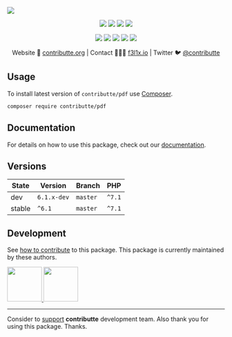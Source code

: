 ![](https://heatbadger.now.sh/github/readme/contributte/pdf/)

<p align=center>
  <a href="https://github.com/contributte/pdf/actions"><img src="https://badgen.net/github/checks/contributte/pdf/master?cache=300"></a>
  <a href="https://coveralls.io/r/contributte/pdf"><img src="https://badgen.net/coveralls/c/github/contributte/pdf?cache=300"></a>
  <a href="https://packagist.org/packages/contributte/pdf"><img src="https://badgen.net/packagist/dm/contributte/pdf"></a>
  <a href="https://packagist.org/packages/contributte/pdf"><img src="https://badgen.net/packagist/v/contributte/pdf"></a>
</p>
<p align=center>
  <a href="https://packagist.org/packages/contributte/pdf"><img src="https://badgen.net/packagist/php/contributte/pdf"></a>
  <a href="https://github.com/contributte/pdf"><img src="https://badgen.net/github/license/contributte/pdf"></a>
  <a href="https://bit.ly/ctteg"><img src="https://badgen.net/badge/support/gitter/cyan"></a>
  <a href="https://bit.ly/cttfo"><img src="https://badgen.net/badge/support/forum/yellow"></a>
  <a href="https://contributte.org/partners.html"><img src="https://badgen.net/badge/sponsor/donations/F96854"></a>
</p>

<p align=center>
Website 🚀 <a href="https://contributte.org">contributte.org</a> | Contact 👨🏻‍💻 <a href="https://f3l1x.io">f3l1x.io</a> | Twitter 🐦 <a href="https://twitter.com/contributte">@contributte</a>
</p>

## Usage

To install latest version of `contributte/pdf` use [Composer](https://getcomposer.org/).

```bash
composer require contributte/pdf
```

## Documentation

For details on how to use this package, check out our [documentation](.docs).


## Versions

| State       | Version     | Branch   | PHP      |
|-------------|-------------|----------|----------|
| dev         | `6.1.x-dev` | `master` | `^7.1`   |
| stable      | `^6.1`      | `master` | `^7.1`   |

## Development

See [how to contribute](https://contributte.org/contributing.html) to this package. This package is currently maintained by these authors.

<a href="https://github.com/f3l1x">
    <img width="80" height="80" src="https://avatars2.githubusercontent.com/u/538058?v=3&s=80">
</a>
<a href="https://github.com/petrparolek">
    <img width="80" height="80" src="https://avatars0.githubusercontent.com/u/6066243?s=150&v=4">
</a>

-----

Consider to [support](https://contributte.org/partners.html) **contributte** development team.
Also thank you for using this package. Thanks.
